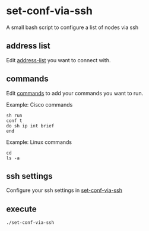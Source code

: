 # set-conf-via-ssh
A small bash script to configure a list of nodes via ssh

## address list
Edit [address-list](https://github.com/riconem/set-conf-via-ssh/blob/master/address-list) you want to connect with.

## commands
Edit [commands](https://github.com/riconem/set-conf-via-ssh/blob/master/commands) to add your commands you want to run.

Example: Cisco commands
```
sh run
conf t
do sh ip int brief
end
```
Example: Linux commands
```
cd
ls -a
```
## ssh settings
Configure your ssh settings in [set-conf-via-ssh](https://github.com/riconem/set-conf-via-ssh/blob/master/set-conf-via-ssh)

## execute
```
./set-conf-via-ssh
```
